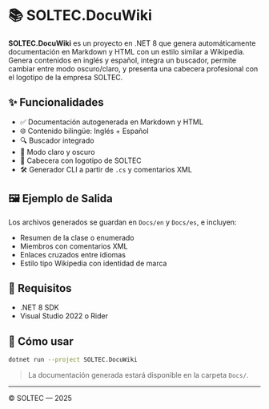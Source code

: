 # 📚 SOLTEC.DocuWiki

**SOLTEC.DocuWiki** es un proyecto en .NET 8 que genera automáticamente documentación en Markdown y HTML con un estilo similar a Wikipedia. Genera contenidos en inglés y español, integra un buscador, permite cambiar entre modo oscuro/claro, y presenta una cabecera profesional con el logotipo de la empresa SOLTEC.

## ✨ Funcionalidades

- ✅ Documentación autogenerada en Markdown y HTML
- 🌐 Contenido bilingüe: Inglés + Español
- 🔍 Buscador integrado
- 🌙 Modo claro y oscuro
- 📌 Cabecera con logotipo de SOLTEC
- 🛠️ Generador CLI a partir de `.cs` y comentarios XML

## 🖼 Ejemplo de Salida

Los archivos generados se guardan en `Docs/en` y `Docs/es`, e incluyen:
- Resumen de la clase o enumerado
- Miembros con comentarios XML
- Enlaces cruzados entre idiomas
- Estilo tipo Wikipedia con identidad de marca

## 🔧 Requisitos

- .NET 8 SDK
- Visual Studio 2022 o Rider

## 📂 Cómo usar

```bash
dotnet run --project SOLTEC.DocuWiki
```

> La documentación generada estará disponible en la carpeta `Docs/`.

---
© SOLTEC — 2025
